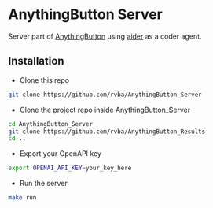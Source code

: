 # AnythingButton Server

Server part of [AnythingButton](https://github.com/juanriopizzella/AnythingButton) using [aider](https://aider.chat/) as a coder agent.

## Installation

* Clone this repo

```bash
git clone https://github.com/rvba/AnythingButton_Server
```
* Clone the project repo inside AnythingButton_Server

```bash
cd AnythingButton_Server
git clone https://github.com/rvba/AnythingButton_Results
cd ..
```

* Export your OpenAPI key

```bash
export OPENAI_API_KEY=your_key_here
```

* Run the server

```bash
make run
```
